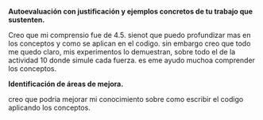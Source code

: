**Autoevaluación con justificación y ejemplos concretos de tu trabajo que sustenten.**

Creo que mi comprensio fue de 4.5. sienot que puedo profundizar mas en los conceptos y como se aplican en el codigo. sin embargo creo que todo me quedo claro, mis experimentos lo demuestran, sobre todo el de la actividad 10 donde simule cada fuerza. es eme ayudo muchoa comprender los conceptos. 

**Identificación de áreas de mejora.**

creo que podria mejorar mi conocimiento sobre como escribir el codigo aplicando los conceptos.
